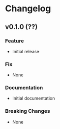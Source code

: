 # Changelog

## v0.1.0 (??)

### Feature

- Initial release

### Fix

- None

### Documentation

- Initial documentation

### Breaking Changes

- None